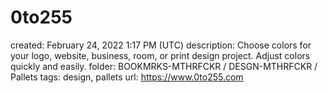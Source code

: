 # 0to255

created: February 24, 2022 1:17 PM (UTC)
description: Choose colors for your logo, website, business, room, or print design project. Adjust colors quickly and easily.
folder: BOOKMRKS-MTHRFCKR / DESGN-MTHRFCKR / Pallets
tags: design, pallets
url: https://www.0to255.com